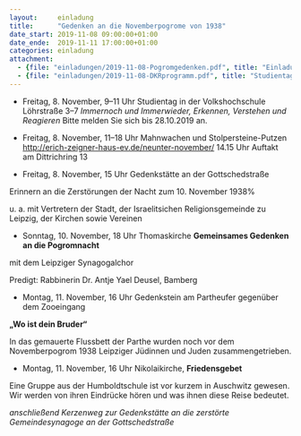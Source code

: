 ```yaml
---
layout:     einladung
title:      "Gedenken an die Novemberpogrome von 1938"
date_start: 2019-11-08 09:00:00+01:00
date_ende:  2019-11-11 17:00:00+01:00
categories: einladung
attachment:
  - {file: "einladungen/2019-11-08-Pogromgedenken.pdf", title: "Einladungen zum Gedenken an die Novemberpogrome"}
  - {file: "einladungen/2019-11-08-DKRprogramm.pdf", title: "Studientag Antisemitismus"}
---
```


* Freitag, 8. November, 9–11 Uhr
Studientag in der Volkshochschule
Löhrstraße 3–7 *Immernoch und Immerwieder, Erkennen, Verstehen und Reagieren*
Bitte melden Sie sich bis 28.10.2019 an.

* Freitag, 8. November, 11–18 Uhr
Mahnwachen und Stolpersteine-Putzen
http://erich-zeigner-haus-ev.de/neunter-november/
14.15 Uhr Auftakt am Dittrichring 13

* Freitag, 8. November, 15 Uhr
Gedenkstätte
an der Gottschedstraße

Erinnern an die Zerstörungen
der Nacht zum 10. November 1938%

u. a. mit Vertretern der Stadt, der Israelitsichen Religionsgemeinde zu Leipzig, der Kirchen sowie Vereinen

* Sonntag, 10. November, 18 Uhr
Thomaskirche
**Gemeinsames Gedenken an die Pogromnacht**

mit dem Leipziger Synagogalchor

Predigt:
Rabbinerin Dr. Antje Yael Deusel, Bamberg

* Montag, 11. November, 16 Uhr
Gedenkstein am Partheufer
gegenüber dem Zooeingang

**„Wo ist dein Bruder“**

In das gemauerte Flussbett der Parthe wurden noch vor dem Novemberpogrom 1938 Leipziger Jüdinnen und Juden zusammengetrieben.

* Montag, 11. November, 16 Uhr
Nikolaikirche,
**Friedensgebet**

Eine Gruppe aus der Humboldtschule
ist vor kurzem in Auschwitz gewesen.
Wir werden von ihren Eindrücke hören
und was ihnen diese Reise bedeutet.

*anschließend
Kerzenweg
zur
Gedenkstätte
an die
zerstörte Gemeindesynagoge
an der Gottschedstraße*
